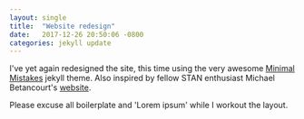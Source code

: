 ```yaml
---
layout: single
title:  "Website redesign"
date:   2017-12-26 20:50:06 -0800
categories: jekyll update
---
```


I've yet again redesigned the site, this time using the very awesome [Minimal Mistakes](https://mmistakes.github.io/minimal-mistakes/) jekyll theme.  Also inspired by fellow STAN enthusiast Michael Betancourt's [website](https://betanalpha.github.io).

Please excuse all boilerplate and 'Lorem ipsum' while I workout the layout.